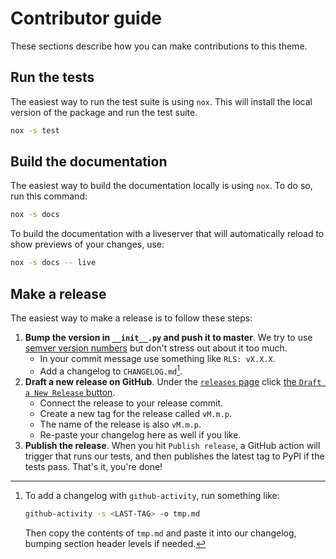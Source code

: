 # Contributor guide

These sections describe how you can make contributions to this theme.


## Run the tests

The easiest way to run the test suite is using `nox`.
This will install the local version of the package and run the test suite.

```bash
nox -s test
```

## Build the documentation

The easiest way to build the documentation locally is using `nox`.
To do so, run this command:

```bash
nox -s docs
```

To build the documentation with a liveserver that will automatically reload to show previews of your changes, use:

```bash
nox -s docs -- live
```

## Make a release

The easiest way to make a release is to follow these steps:

1. **Bump the version in `__init__.py` and push it to master**.
   We try to use [semver version numbers](https://semver.org/) but don't stress out about it too much.
   - In your commit message use something like `RLS: vX.X.X`.
   - Add a changelog to `CHANGELOG.md`[^1].
2. **Draft a new release on GitHub**.
   Under the [`releases` page](https://github.com/executablebooks/github-activity/releases) click [the `Draft a New Release` button](https://github.com/executablebooks/github-activity/releases/new).
   - Connect the release to your release commit.
   - Create a new tag for the release called `vM.m.p`.
   - The name of the release is also `vM.m.p`.
   - Re-paste your changelog here as well if you like.
3. **Publish the release**.
   When you hit `Publish release`, a GitHub action will trigger that runs our tests, and then publishes the latest tag to PyPI if the tests pass.
   That's it, you're done!


[^1]: To add a changelog with `github-activity`, run something like:

      ```bash
      github-activity -s <LAST-TAG> -o tmp.md
      ```

      Then copy the contents of `tmp.md` and paste it into our changelog, bumping section header levels if needed.
